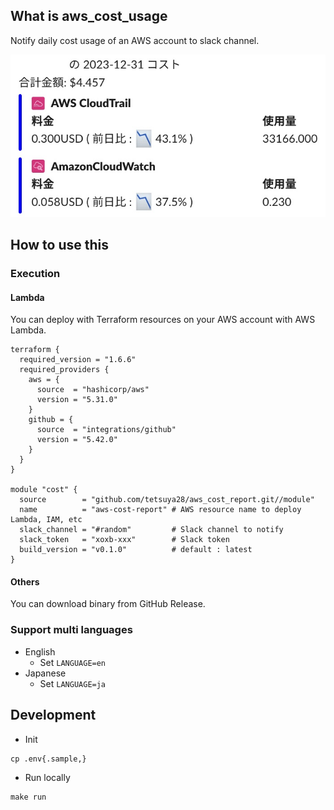 ## What is aws_cost_usage
Notify daily cost usage of an AWS account to slack channel.

![](./docs/notification.jpg)

## How to use this
### Execution
#### Lambda
You can deploy with Terraform resources on your AWS account with AWS Lambda.

```hcl
terraform {
  required_version = "1.6.6"
  required_providers {
    aws = {
      source  = "hashicorp/aws"
      version = "5.31.0"
    }
    github = {
      source  = "integrations/github"
      version = "5.42.0"
    }
  }
}

module "cost" {
  source        = "github.com/tetsuya28/aws_cost_report.git//module"
  name          = "aws-cost-report" # AWS resource name to deploy Lambda, IAM, etc
  slack_channel = "#random"         # Slack channel to notify
  slack_token   = "xoxb-xxx"        # Slack token
  build_version = "v0.1.0"          # default : latest
}
```

#### Others
You can download binary from GitHub Release.

### Support multi languages
- English
  - Set `LANGUAGE=en`
- Japanese
  - Set `LANGUAGE=ja`

## Development
- Init
```
cp .env{.sample,}
```

- Run locally
```
make run
```
